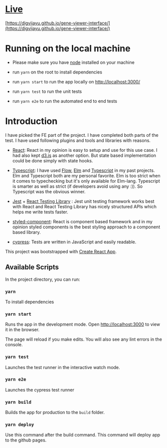 # [Live](https://digvijayu.github.io/gene-viewer-interface/)

[https://digvijayu.github.io/gene-viewer-interface/](https://digvijayu.github.io/gene-viewer-interface/)

# Running on the local machine

- Please make sure you have [node](https://nodejs.org/en/download/) installed on your machine

- run `yarn` on the root to install dependencies

- run `yarn start` to run the app locally on [http://localhost:3000/](http://localhost:3000/)

- run `yarn test` to run the unit tests

- run `yarn e2e` to run the automated end to end tests

# Introduction

I have picked the FE part of the project. I have completed both parts of the test.
I have used following plugins and tools and libraries with reasons.

- [React](https://reactjs.org/): React in my opinion is easy to setup and use for this use case. I had also kept [d3.js](https://d3js.org/) as another option. But state based implementation could be done simply with state hooks.

- [Typescript](https://www.typescriptlang.org/): I have used [Flow](https://flow.org/en/), [Elm](https://elm-lang.org/) and [Typescript](https://www.typescriptlang.org/) in my past projects. Elm and Typescript both are my personal favorite. Elm is too strict when it comes to typechecking but it's only available for Elm-lang. Typescript is smarter as well as strict (if developers avoid using any :)). So Typescript was the obvious winner.

- [Jest](https://jestjs.io/) + [React Testing Library](https://testing-library.com/docs/react-testing-library/intro/) : Jest unit testing framework works best with React and React Testing Library has nicely structured APIs which helps me write tests faster.

- [styled-component](https://styled-components.com/): React is component based framework and in my opinion styled components is the best styling approach to a component based library.

- [cypress](https://www.cypress.io/): Tests are written in JavaScript and easily readable.

This project was bootstrapped with [Create React App](https://github.com/facebook/create-react-app).

## Available Scripts

In the project directory, you can run:

### `yarn`

To install dependencies

### `yarn start`

Runs the app in the development mode.
Open [http://localhost:3000](http://localhost:3000) to view it in the browser.

The page will reload if you make edits.
You will also see any lint errors in the console.

### `yarn test`

Launches the test runner in the interactive watch mode.

### `yarn e2e`

Launches the cypress test runner

### `yarn build`

Builds the app for production to the `build` folder.

### `yarn deploy`

Use this command after the build command. This command will deploy app to the github pages.
